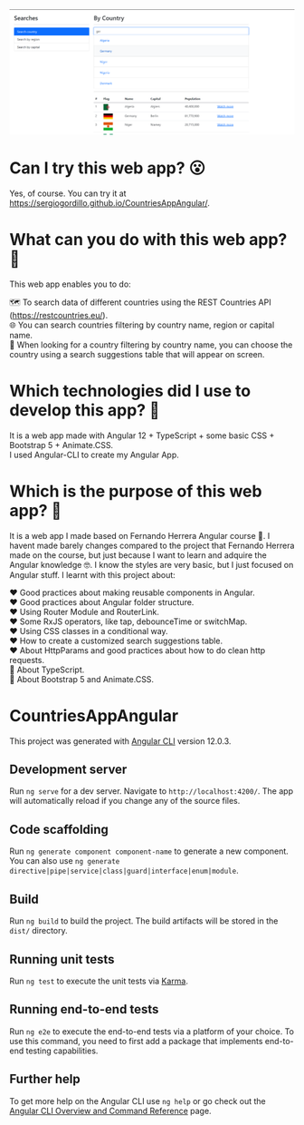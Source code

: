 <img src=https://github.com/SergioGordillo/CountriesAppAngular/blob/main/CountriesAppAngular.png alt="Home of CountriesAppAngular"/>

# Can I try this web app? :open_mouth:

Yes, of course. You can try it at https://sergiogordillo.github.io/CountriesAppAngular/.

# What can you do with this web app? :thinking:

This web app enables you to do:

:world_map: To search data of different countries using the REST Countries API (https://restcountries.eu/). <br>
:globe_with_meridians: You can search countries filtering by country name, region or capital name. <br>
:eyes: When looking for a country filtering by country name, you can choose the country using a search suggestions table that will appear on screen. <br>

# Which technologies did I use to develop this app? :thinking:

It is a web app made with Angular 12 + TypeScript + some basic CSS + Bootstrap 5 + Animate.CSS. <br>
I used Angular-CLI to create my Angular App. <br>

# Which is the purpose of this web app? :thinking:

It is a web app I made based on Fernando Herrera Angular course 🧐. I havent made barely changes compared to the project that Fernando Herrera made on the course, but just because I want to learn and adquire the Angular knowledge 🤓. I know the styles are very basic, but I just focused on Angular stuff. I learnt with this project about:

:heart: Good practices about making reusable components in Angular. <br>
:heart: Good practices about Angular folder structure. <br>
:heart: Using Router Module and RouterLink. <br>
:heart: Some RxJS operators, like tap, debounceTime or switchMap. <br>
:heart: Using CSS classes in a conditional way. <br>
:heart: How to create a customized search suggestions table. <br>
:heart: About HttpParams and good practices about how to do clean http requests. <br>
:blue_heart: About TypeScript. <br>
:art: About Bootstrap 5 and Animate.CSS. <br>


# CountriesAppAngular

This project was generated with [Angular CLI](https://github.com/angular/angular-cli) version 12.0.3.

## Development server

Run `ng serve` for a dev server. Navigate to `http://localhost:4200/`. The app will automatically reload if you change any of the source files.

## Code scaffolding

Run `ng generate component component-name` to generate a new component. You can also use `ng generate directive|pipe|service|class|guard|interface|enum|module`.

## Build

Run `ng build` to build the project. The build artifacts will be stored in the `dist/` directory.

## Running unit tests

Run `ng test` to execute the unit tests via [Karma](https://karma-runner.github.io).

## Running end-to-end tests

Run `ng e2e` to execute the end-to-end tests via a platform of your choice. To use this command, you need to first add a package that implements end-to-end testing capabilities.

## Further help

To get more help on the Angular CLI use `ng help` or go check out the [Angular CLI Overview and Command Reference](https://angular.io/cli) page.
